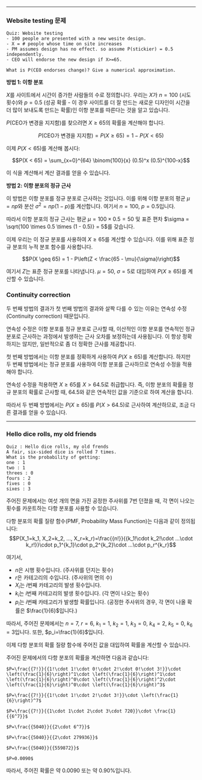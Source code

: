 
---
### Website testing 문제
```
Quiz: Website testing
- 100 people are presented with a new wesite design.
- X = # people whose time on site increases
- PM assumes design has no effect. so assume P(stickier) = 0.5 independently.
- CEO will endorse the new design if X>=65.

What is P(CEO endorses change)? Give a numerical approximation.
```
**방법 1: 이항 분포**

$X$를 사이트에서 시간이 증가한 사람들의 수로 정의합니다. 우리는 $X$가 $n=100$ (시도 횟수)와 $p=0.5$ (성공 확률 - 이 경우 사이트를 더 잘 만드는 새로운 디자인이 시간을 더 많이 보내도록 만드는 확률)인 이항 분포를 따른다는 것을 알고 있습니다.

$P(\text{CEO가 변경을 지지함})$를 찾으려면 $X \geq 65$의 확률을 계산해야 합니다.

$$P(\text{CEO가 변경을 지지함}) = P(X \geq 65) = 1 - P(X < 65)$$

이제 $P(X < 65)$를 계산해 봅시다:

$$P(X < 65) = \sum_{x=0}^{64} \binom{100}{x} (0.5)^x (0.5)^{100-x}$$

이 식을 계산해서 계산 결과를 얻을 수 있습니다.

**방법 2: 이항 분포의 정규 근사**

이 방법은 이항 분포를 정규 분포로 근사하는 것입니다. 이를 위해 이항 분포의 평균 $\mu = np$와 분산 $\sigma^2 = np(1-p)$를 계산합니다. 여기서 $n=100$, $p=0.5$입니다.

따라서 이항 분포의 정규 근사는 평균 $\mu = 100 \times 0.5 = 50$ 및 표준 편차 $\sigma = \sqrt{100 \times 0.5 \times (1 - 0.5)} = 5$를 갖습니다.

이제 우리는 이 정규 분포를 사용하여 $X \geq 65$를 계산할 수 있습니다. 이를 위해 표준 정규 분포의 누적 분포 함수를 사용합니다.

$$P(X \geq 65) = 1 - P\left(Z < \frac{65 - \mu}{\sigma}\right)$$

여기서 $Z$는 표준 정규 분포를 나타냅니다. $\mu = 50$, $\sigma = 5$로 대입하여 $P(X \geq 65)$를 계산할 수 있습니다.
### Continuity correction
두 번째 방법의 결과가 첫 번째 방법의 결과와 살짝 다를 수 있는 이유는 연속성 수정(Continuity correction) 때문입니다.

연속성 수정은 이항 분포를 정규 분포로 근사할 때, 이산적인 이항 분포를 연속적인 정규 분포로 근사하는 과정에서 발생하는 근사 오차를 보정하는데 사용됩니다. 이 항상 정확하지는 않지만, 일반적으로 좀 더 정확한 근사를 제공합니다.

첫 번째 방법에서는 이항 분포를 정확하게 사용하여 $P(X \geq 65)$를 계산합니다. 하지만 두 번째 방법에서는 정규 분포를 사용하여 이항 분포를 근사하므로 연속성 수정을 적용해야 합니다. 

연속성 수정을 적용하면 $X \geq 65$를 $X > 64.5$로 취급합니다. 즉, 이항 분포의 확률을 정규 분포의 확률로 근사할 때, 64.5와 같은 연속적인 값을 기준으로 하여 계산을 합니다.

따라서 두 번째 방법에서는 $P(X \geq 65)$를 $P(X > 64.5)$로 근사하여 계산하므로, 조금 다른 결과를 얻을 수 있습니다.

---
### Hello dice rolls, my old friends

```
Quiz : Hello dice rolls, my old frends
A fair, six-sided dice is rolled 7 times.
What is the probability of getting:
one : 1
two : 1
threes : 0
fours : 2
fives : 0
sixes : 3
```

주어진 문제에서는 여섯 개의 면을 가진 공정한 주사위를 7번 던졌을 때, 각 면이 나오는 횟수를 카운트하는 다항 분포를 사용할 수 있습니다.

다항 분포의 확률 질량 함수(PMF, Probability Mass Function)는 다음과 같이 정의됩니다:
$$P(X_1=k_1, X_2=k_2, ..., X_r=k_r)=\frac{{n!}}{{k_1!\cdot k_2!\cdot ...\cdot k_r!}}\cdot p_1^{k_1}\cdot p_2^{k_2}\cdot ...\cdot p_r^{k_r}$$

여기서,
- $n$은 시행 횟수입니다. (주사위를 던지는 횟수)
- $r$은 카테고리의 수입니다. (주사위의 면의 수)
- $X_i$는 $i$번째 카테고리의 발생 횟수입니다.
- $k_i$는 $i$번째 카테고리의 발생 횟수입니다. (각 면이 나오는 횟수)
- $p_i$는 $i$번째 카테고리가 발생할 확률입니다. (공정한 주사위의 경우, 각 면이 나올 확률은 $\frac{1}{6}$입니다.)

따라서, 주어진 문제에서는 $n=7$, $r=6$, $k_1=1$, $k_2=1$, $k_3=0$, $k_4=2$, $k_5=0$, $k_6=3$입니다. 또한, $p_i=\frac{1}{6}$입니다.

이제 다항 분포의 확률 질량 함수에 주어진 값을 대입하여 확률을 계산할 수 있습니다.

주어진 문제에서의 다항 분포의 확률을 계산하면 다음과 같습니다:

	$P=\frac{{7!}}{{1!\cdot 1!\cdot 0!\cdot 2!\cdot 0!\cdot 3!}}\cdot \left(\frac{1}{6}\right)^1\cdot \left(\frac{1}{6}\right)^1\cdot \left(\frac{1}{6}\right)^0\cdot \left(\frac{1}{6}\right)^2\cdot \left(\frac{1}{6}\right)^0\cdot \left(\frac{1}{6}\right)^3$
	
	$P=\frac{{7!}}{{1!\cdot 1!\cdot 2!\cdot 3!}}\cdot \left(\frac{1}{6}\right)^7$
	
	$P=\frac{{7!}}{{1\cdot 1\cdot 2\cdot 3\cdot 720}}\cdot \frac{1}{{6^7}}$
	
	$P=\frac{{5040}}{{2\cdot 6^7}}$
	
	$P=\frac{{5040}}{{2\cdot 279936}}$
	
	$P=\frac{{5040}}{{559872}}$
	
	$P≈0.0090$

따라서, 주어진 확률은 약 0.0090 또는 약 0.90%입니다.